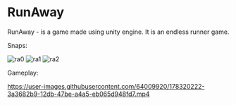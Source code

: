 # RunAway
RunAway -  is a game made using unity engine. It is an endless runner game. 

Snaps:

![ra0](https://user-images.githubusercontent.com/64009920/178319722-38f05363-e714-4060-aae2-e682d518e1b4.png)
![ra1](https://user-images.githubusercontent.com/64009920/178319743-d539b81c-bec6-4d77-a1f3-18c356dc2a2c.png)
![ra2](https://user-images.githubusercontent.com/64009920/178319767-cda126ef-d9a1-4da8-a215-a66666235e30.png)



Gameplay:



https://user-images.githubusercontent.com/64009920/178320222-3a3682b9-12db-47be-a4a5-eb065d948fd7.mp4

